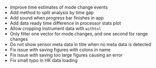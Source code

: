 - Improve time estimates of mode change events
- Add method to split analysis by time gap
- Add sound when progress bar finishes in app
- Add data ready time difference in processor stats plot
- Allow cropping instrument data with `withtol`
- Only filter one vector for mode changes, and one second for range changes
- Do not show sensor meta data in title when no meta data is detected
- Fix issue with saving figures with colons in name
- Fix issue with saving too large figures causing an error
- Fix small typo in HK data loading